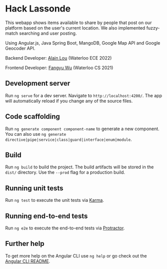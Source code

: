 # Hack Lassonde

This webapp shows items available to share by people that post on our platform based on the user's current location. We also implemented fuzzy-match searching and user posting.


Using Angular.js, Java Spring Boot, MangoDB, Google Map API and Google Geocoder API.


Backend Developer: [Alain Lou](https://github.com/alainlou) (Waterloo ECE 2022)

Frontend Developer: [Fangyu Wu](https://github.com/WuFangyu) (Waterloo CS 2021)


## Development server

Run `ng serve` for a dev server. Navigate to `http://localhost:4200/`. The app will automatically reload if you change any of the source files.

## Code scaffolding

Run `ng generate component component-name` to generate a new component. You can also use `ng generate directive|pipe|service|class|guard|interface|enum|module`.

## Build

Run `ng build` to build the project. The build artifacts will be stored in the `dist/` directory. Use the `--prod` flag for a production build.

## Running unit tests

Run `ng test` to execute the unit tests via [Karma](https://karma-runner.github.io).

## Running end-to-end tests

Run `ng e2e` to execute the end-to-end tests via [Protractor](http://www.protractortest.org/).

## Further help

To get more help on the Angular CLI use `ng help` or go check out the [Angular CLI README](https://github.com/angular/angular-cli/blob/master/README.md).
